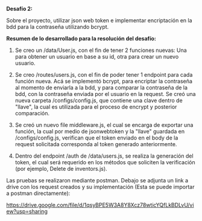 <b>Desafío 2:</b>

Sobre el proyecto, utilizar json web token e implementar encriptación en la bdd para la contraseña utilizando bcrypt.

<b>Resumen de lo desarrollado para la resolución del desafío:</b>

1) Se creo un /data/User.js, con el fin de tener 2 funciones nuevas: Una para obtener un usuario en base a su id, otra para crear un nuevo usuario.

2) Se creo /routes/users.js, con el fin de poder tener 1 endpoint para cada función nueva. Acá se implementó bcrypt, para encriptar la contraseña al momento de enviarla a la bdd, y para       comparar la contraseña de la bdd, con la contraseña enviada por el usuario en la request. Se creó una nueva carpeta /configs/config.js, que contiene una clave dentro de "llave", la cual es utilizada para el proceso de encrypt y posterior comparación.

3) Se creó un nuevo file middleware.js, el cual se encarga de exportar una función, la cual por medio de jsonwebtoken y la "llave" guardada en /configs/config.js, verifican que el token enviado en el body de la request solicitada corresponda al token generado anteriormente.

4) Dentro del endpoint /auth de /data/users.js, se realiza la generación del token, el cual será requerido en los métodos que soliciten la verificación (por ejemplo, Delete de inventors.js).

Las pruebas se realizaron mediante postman. Debajo se adjunta un link a drive con los request creados y su implementación (Esta se puede importar a postman directamente):

https://drive.google.com/file/d/1qsyBPE5W3A8Y8Xcz78wticYQfLkBDLvU/view?usp=sharing
